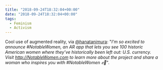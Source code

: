 ```yaml
---
title: "2018-09-24T18:32:04+00:00"
date: "2018-09-24T18:32:04+00:00"
tags:
  - Feminism
  - Activism
---
```


Cool use of augmented reality, via [@hanatanimura](https://twitter.com/hanatanimura/status/1042125037736738822/photo/1): "*I'm so excited to announce #NotableWomen, an AR app that lets you see 100 historic American women where they’ve historically been left out: U.S. currency. Visit http://NotableWomen.com  to learn more about the project and share a woman who inspires you with #NotableWomen ✊💙*".
